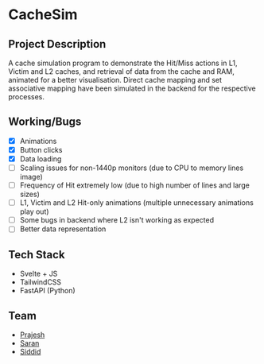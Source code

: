 # CacheSim

## Project Description

A cache simulation program to demonstrate the Hit/Miss actions in L1, Victim and L2 caches, and retrieval of data from the cache and RAM, animated for a better visualisation. Direct cache mapping and set associative mapping have been simulated in the backend for the respective processes.

## Working/Bugs

- [x] Animations
- [x] Button clicks
- [x] Data loading
- [ ] Scaling issues for non-1440p monitors (due to CPU to memory lines image)
- [ ] Frequency of Hit extremely low (due to high number of lines and large sizes)
- [ ] L1, Victim and L2 Hit-only animations (multiple unnecessary animations play out)
- [ ] Some bugs in backend where L2 isn't working as expected
- [ ] Better data representation

## Tech Stack

- Svelte + JS
- TailwindCSS
- FastAPI (Python)

## Team

- [Prajesh](https://www.github.com/hotaru-hspr)
- [Saran](https://www.github.com/try3d)
- [Siddid](https://github.com/Siddid-Soni)
